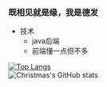 ### 既相见就是缘，我是德发


- 技术
  - java后端
  - 前端懂一点但不多

[![Top Langs](https://github-readme-stats.vercel.app/api/top-langs/?username=defen2001&layout=compact)](https://github.com/defen2001/github-readme-stats)
<br>
![Christmas's GitHub stats](https://github-readme-stats.vercel.app/api?username=Christmas&show_icons=true&theme=tokyonight)

